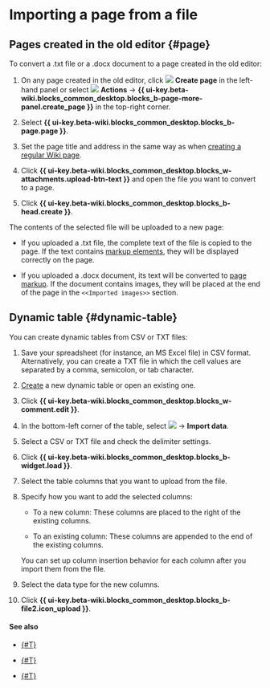 # Importing a page from a file

## Pages created in the old editor {#page}

To convert a .txt file or a .docx document to a page created in the old editor:

1. On any page created in the old editor, click ![](../_assets/wiki/svg/create-page.svg) **Create page** in the left-hand panel or select ![](../_assets/wiki/svg/actions-icon.svg) **Actions** → **{{ ui-key.beta-wiki.blocks_common_desktop.blocks_b-page-more-panel.create_page }}** in the top-right corner.

1. Select **{{ ui-key.beta-wiki.blocks_common_desktop.blocks_b-page.page }}**.

1. Set the page title and address in the same way as when [creating a regular Wiki page](create-page.md).

1. Click **{{ ui-key.beta-wiki.blocks_common_desktop.blocks_w-attachments.upload-btn-text }}** and open the file you want to convert to a page.

1. Click **{{ ui-key.beta-wiki.blocks_common_desktop.blocks_b-head.create }}**.

The contents of the selected file will be uploaded to a new page:

- If you uploaded a .txt file, the complete text of the file is copied to the page. If the text contains [markup elements](basic-markup.md), they will be displayed correctly on the page.

- If you uploaded a .docx document, its text will be converted to [page markup](basic-markup.md). If the document contains images, they will be placed at the end of the page in the `<<Imported images>>` section.


## Dynamic table {#dynamic-table}

You can create dynamic tables from CSV or TXT files:

1. Save your spreadsheet (for instance, an MS Excel file) in CSV format. Alternatively, you can create a TXT file in which the cell values are separated by a comma, semicolon, or tab character.

1. [Create](create-grid.md) a new dynamic table or open an existing one.

1. Click **{{ ui-key.beta-wiki.blocks_common_desktop.blocks_w-comment.edit }}**.

1. In the bottom-left corner of the table, select ![](../_assets/wiki/table-settings-footer.png) → **Import data**.

1. Select a CSV or TXT file and check the delimiter settings.

1. Click **{{ ui-key.beta-wiki.blocks_common_desktop.blocks_b-widget.load }}**.

1. Select the table columns that you want to upload from the file.

1. Specify how you want to add the selected columns:

   * To a new column: These columns are placed to the right of the existing columns.

   * To an existing column: These columns are appended to the end of the existing columns.

   You can set up column insertion behavior for each column after you import them from the file.

1. Select the data type for the new columns.

1. Click **{{ ui-key.beta-wiki.blocks_common_desktop.blocks_b-file2.icon_upload }}**.


#### See also

- [{#T}](create-grid.md)

- [{#T}](create-page.md)

- [{#T}](add-grid.md)
